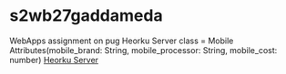 # s2wb27gaddameda
WebApps assignment on pug Heorku Server class = Mobile Attributes(mobile_brand: String, mobile_processor: String, mobile_cost: number) 
<a href="https://s2db27gaddameda.herokuapp.com/">Heorku Server</a>
